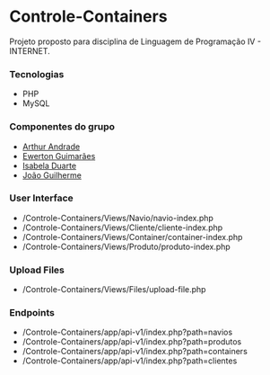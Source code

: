 
# Controle-Containers

Projeto proposto para disciplina de Linguagem de Programação IV - INTERNET. 

### Tecnologias

* PHP
* MySQL

### Componentes do grupo

* [Arthur Andrade](https://github.com/thurzintrembala)
* [Ewerton Guimarães](https://github.com/ewerton336)
* [Isabela Duarte](https://github.com/dmisabela)
* [João Guilherme](https://github.com/jgsouzadev)

### User Interface

* /Controle-Containers/Views/Navio/navio-index.php
* /Controle-Containers/Views/Cliente/cliente-index.php
* /Controle-Containers/Views/Container/container-index.php
* /Controle-Containers/Views/Produto/produto-index.php

### Upload Files 

* /Controle-Containers/Views/Files/upload-file.php


### Endpoints 

* /Controle-Containers/app/api-v1/index.php?path=navios
* /Controle-Containers/app/api-v1/index.php?path=produtos
* /Controle-Containers/app/api-v1/index.php?path=containers
* /Controle-Containers/app/api-v1/index.php?path=clientes
